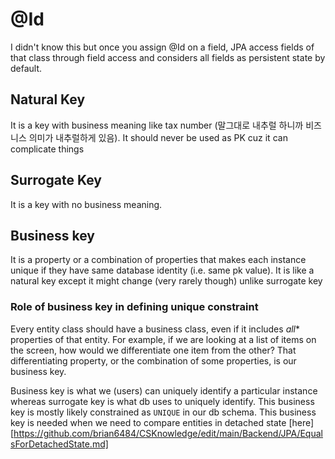 # @Id
I didn't know this but once you assign @Id on a field, JPA access fields of that class through field access and considers all fields as persistent 
state by default.

## Natural Key
It is a key with business meaning like tax number (말그대로 내추럴 하니까 비즈니스 의미가 내추럴하게 있음). It should never be used as PK cuz it can complicate things

## Surrogate Key
It is a key with no business meaning.

## Business key
It is a property or a combination of properties that makes each instance unique if they have same database identity (i.e. same pk value).
It is like a natural key except it might change (very rarely though) unlike surrogate key

### Role of business key in defining unique constraint 
Every entity class should have a business class, even if it includes *all** properties of that entity. For example, if we are looking at 
a list of items on the screen, how would we differentiate one item from the other? That differentiating property, or the combination of some
properties, is our business key.

Business key is what we (users) can uniquely identify a particular instance whereas surrogate key is what db uses to uniquely identify. This business key is mostly likely constrained as `UNIQUE` in our db schema. This business key is needed when we need to compare entities in detached state [here][https://github.com/brian6484/CSKnowledge/edit/main/Backend/JPA/EqualsForDetachedState.md]

